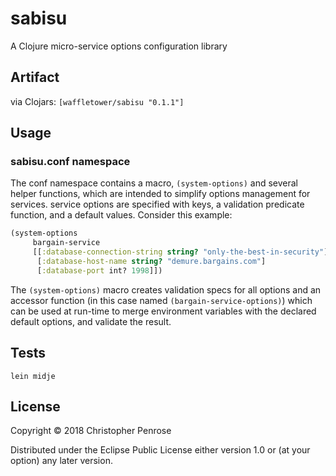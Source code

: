 # sabisu
A Clojure micro-service options configuration library

## Artifact

via Clojars:
`[waffletower/sabisu "0.1.1"]`

## Usage

### sabisu.conf namespace

The conf namespace contains a macro, `(system-options)` and several helper functions, which are intended to simplify  options management for services.  service options are specified with keys, a validation predicate function, and a default values.  Consider this example:

``` Clojure
(system-options
     bargain-service
     [[:database-connection-string string? "only-the-best-in-security"]
      [:database-host-name string? "demure.bargains.com"]
      [:database-port int? 1998]])
```

The `(system-options)` macro creates validation specs for all options and an accessor function (in this case named `(bargain-service-options)`) which can be used at run-time to merge environment variables with the declared default options, and validate the result.

## Tests

`lein midje`

## License

Copyright © 2018 Christopher Penrose

Distributed under the Eclipse Public License either version 1.0 or (at
your option) any later version.
